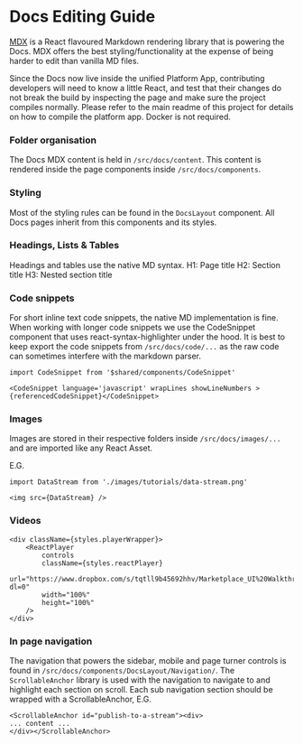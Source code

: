 # Docs Editing Guide
[MDX](https://github.com/mdx-js/mdx) is a React flavoured Markdown rendering library that is powering the Docs. MDX offers the best styling/functionality at the expense of being harder to edit than vanilla MD files.

Since the Docs now live inside the unified Platform App, contributing developers will need to know a little React, and test that their changes do not break the build by inspecting the page and make sure the project compiles normally. Please refer to the main readme of this project for details on how to compile the platform app. Docker is not required.

### Folder organisation
The Docs MDX content is held in `/src/docs/content`. This content is rendered inside the page components inside `/src/docs/components`.

### Styling
Most of the styling rules can be found in the `DocsLayout` component. All Docs pages inherit from this components and its styles. 

### Headings, Lists & Tables
Headings and tables use the native MD syntax.
H1: Page title
H2: Section title
H3: Nested section title 

### Code snippets
For short inline text code snippets, the native MD implementation is fine. When working with longer code snippets we use the CodeSnippet component that uses react-syntax-highlighter under the hood. It is best to keep export the code snippets from `/src/docs/code/...` as the raw code can sometimes interfere with the markdown parser. 

```
import CodeSnippet from '$shared/components/CodeSnippet'

<CodeSnippet language='javascript' wrapLines showLineNumbers >{referencedCodeSnippet}</CodeSnippet> 

```

### Images
Images are stored in their respective folders inside `/src/docs/images/...` and are imported like any React Asset. 

E.G. 

```
import DataStream from './images/tutorials/data-stream.png'

<img src={DataStream} />

```

### Videos

```
<div className={styles.playerWrapper}>
    <ReactPlayer
        controls
        className={styles.reactPlayer}
        url="https://www.dropbox.com/s/tqtll9b45692hhv/Marketplace_UI%20Walkthrough_70s_180509.mov?dl=0"
        width="100%"
        height="100%"
    />
</div>
```

### In page navigation
The navigation that powers the sidebar, mobile and page turner controls is found in `/src/docs/components/DocsLayout/Navigation/`. The `ScrollableAnchor` library is used with the navigation to navigate to and highlight each section on scroll. Each sub navigation section should be wrapped with a ScrollableAnchor,
E.G.

```
<ScrollableAnchor id="publish-to-a-stream"><div>
... content ... 
</div></ScrollableAnchor>
```